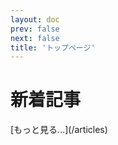 ```yaml
---
layout: doc
prev: false
next: false
title: 'トップページ'
---
```


<script setup>
  import ArticleList from '.vitepress/components/ArticleList.vue'
  import { data as articles } from '.vitepress/articles.data'

  const MAX_ARTICLES = 3

  const newArticles = [...articles].sort((a, b) => {
    return -(new Date(a.date).getTime() - new Date(b.date).getTime())
  })
  const countToRemove = newArticles.length > MAX_ARTICLES ? newArticles.length - MAX_ARTICLES : 0
  newArticles.splice(-1 * countToRemove)
</script>

# 新着記事

<ArticleList :articles="newArticles"/>
[もっと見る...](/articles)
